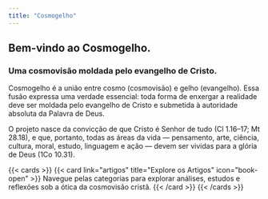 ```yaml
---
title: "Cosmogelho"
---
```


## Bem-vindo ao Cosmogelho.
### Uma cosmovisão moldada pelo evangelho de Cristo.

Cosmogelho é a união entre cosmo (cosmovisão) e gelho (evangelho). Essa fusão expressa uma verdade essencial: toda forma de enxergar a realidade deve ser moldada pelo evangelho de Cristo e submetida à autoridade absoluta da Palavra de Deus.

O projeto nasce da convicção de que Cristo é Senhor de tudo (Cl 1.16–17; Mt 28.18), e que, portanto, todas as áreas da vida — pensamento, arte, ciência, cultura, moral, estudo, linguagem e ação — devem ser vividas para a glória de Deus (1Co 10.31).

{{< cards >}}
  {{< card link="artigos" title="Explore os Artigos" icon="book-open" >}}
  Navegue pelas categorias para explorar análises, estudos e reflexões sob a ótica da cosmovisão cristã.
  {{< /card >}}
{{< /cards >}}
